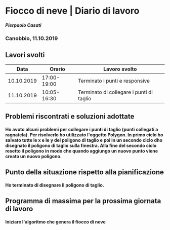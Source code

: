 # Fiocco di neve | Diario di lavoro
##### Pierpaolo Casati
### Canobbio, 11.10.2019

## Lavori svolti


|Data|Orario        |Lavoro svolto                 |
|-----|--------------|------------------------------|
|10.10.2019|17:00-19:00|Terminato i punti e responsive |
|11.10.2019|10:05-16:30|Terminato di collegare i punti di taglio|


##  Problemi riscontrati e soluzioni adottate
#### Ho avuto alcuni problemi per collegare i punti di taglio (punti collegati a ragnatela). Per risolverlo ho utilizzato l'oggetto Polygon. In primo ciclo ho salvato tutte le x e le y del poligono di taglio e poi in un secondo ciclo dho disegnato il poligono di taglio sulla finestra. Alla fine del secondo ciclo resetto il poligono in modo che quando aggiungo un nuovo punto viene creato un nuovo poligono.



##  Punto della situazione rispetto alla pianificazione

#### Ho terminato di disegnare il poligono di taglio.


## Programma di massima per la prossima giornata di lavoro
#### Iniziare l'algoritmo che genera il fiocco di neve
